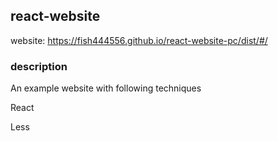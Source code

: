 ## react-website

website: https://fish444556.github.io/react-website-pc/dist/#/


### description
An example website with following techniques

React

Less
